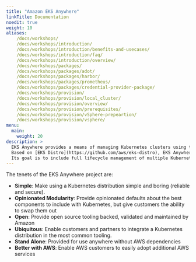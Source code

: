 ```yaml
---
title: "Amazon EKS Anywhere"
linkTitle: Documentation
noedit: true
weight: 10
aliases:
    /docs/workshops/
    /docs/workshops/introduction/
    /docs/workshops/introduction/benefits-and-usecases/
    /docs/workshops/introduction/faq/
    /docs/workshops/introduction/overview/
    /docs/workshops/packages/
    /docs/workshops/packages/adot/
    /docs/workshops/packages/harbor/
    /docs/workshops/packages/prometheus/
    /docs/workshops/packages/credential-provider-package/
    /docs/workshops/provision/
    /docs/workshops/provision/local_cluster/
    /docs/workshops/provision/overview/
    /docs/workshops/provision/prerequisites/
    /docs/workshops/provision/vSphere-prepeartion/
    /docs/workshops/provision/vsphere/
menu:
  main:
    weight: 20
description: >
  EKS Anywhere provides a means of managing Kubernetes clusters using the same operational excellence and practices that Amazon Web Services uses for its Amazon Elastic Kubernetes Service (Amazon EKS).
  Based on [EKS Distro](https://github.com/aws/eks-distro), EKS Anywhere adds methods for deploying, using, and managing Kubernetes clusters that run in your own data centers.
  Its goal is to include full lifecycle management of multiple Kubernetes clusters that are capable of operating completely independently of any AWS services.
---
```


The tenets of the EKS Anywhere project are:

- **Simple**: Make using a Kubernetes distribution simple and boring (reliable and secure).
- **Opinionated Modularity**: Provide opinionated defaults about the best components to include with Kubernetes, but give customers the ability to swap them out
- **Open**: Provide open source tooling backed, validated and maintained by Amazon
- **Ubiquitous**: Enable customers and partners to integrate a Kubernetes distribution in the most common tooling.
- **Stand Alone**: Provided for use anywhere without AWS dependencies
- **Better with AWS**: Enable AWS customers to easily adopt additional AWS services
